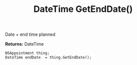 ﻿---
uid: crmscript_ref_NSAppointment_GetEndDate
title: DateTime GetEndDate()
intellisense: NSAppointment.GetEndDate
keywords: NSAppointment, GetEndDate
so.topic: reference
---

Date + end time planned

**Returns:** DateTime


```crmscript
NSAppointment thing;
DateTime endDate  = thing.GetEndDate();
```


